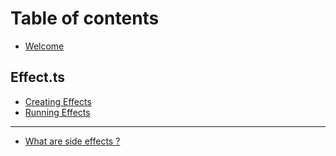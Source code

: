 # Table of contents

* [Welcome](README.md)

## Effect.ts

* [Creating Effects](<README (1).md>)
* [Running Effects](effect.ts/running-effects.md)

***

* [What are side effects ?](what-are-side-effects.md)

